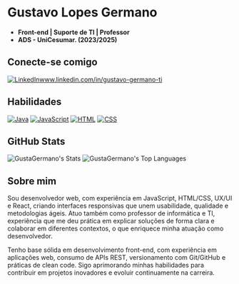 # Gustavo Lopes Germano
- **Front-end | Suporte de TI | Professor**
- **ADS - UniCesumar. (2023/2025)**

## Conecte-se comigo
[![LinkedIn](https://custom-icon-badges.demolab.com/badge/LinkedIn-0A66C2?logo=linkedin-white&logoColor=fff)](#)www.linkedin.com/in/gustavo-germano-ti

## Habilidades
[![Java](https://img.shields.io/badge/Java-%23ED8B00.svg?logo=openjdk&logoColor=white)](#)
[![JavaScript](https://img.shields.io/badge/JavaScript-F7DF1E?logo=javascript&logoColor=000)](#)
[![HTML](https://img.shields.io/badge/HTML-%23E34F26.svg?logo=html5&logoColor=white)](#)
[![CSS](https://img.shields.io/badge/CSS-639?logo=css&logoColor=fff)](#)

## GitHub Stats
![GustaGermano's Stats](https://github-readme-stats.vercel.app/api?username=GustaGermano&theme=tokyonight&show_icons=true&hide_border=true&count_private=true)
![GustaGermano's Top Languages](https://github-readme-stats.vercel.app/api/top-langs/?username=GustaGermano&theme=tokyonight&show_icons=true&hide_border=true&layout=compact)

## Sobre mim
Sou desenvolvedor web, com experiência em JavaScript, HTML/CSS, UX/UI e React, criando interfaces responsivas que unem usabilidade, qualidade e metodologias ágeis.
Atuo também como professor de informática e TI, experiência que me deu prática em explicar soluções de forma clara e colaborar em diferentes contextos, o que enriquece minha atuação como desenvolvedor.

Tenho base sólida em desenvolvimento front-end, com experiência em aplicações web, consumo de APIs REST, versionamento com Git/GitHub e práticas de clean code. Sigo aprimorando minhas habilidades para contribuir em projetos inovadores e evoluir continuamente na carreira.
